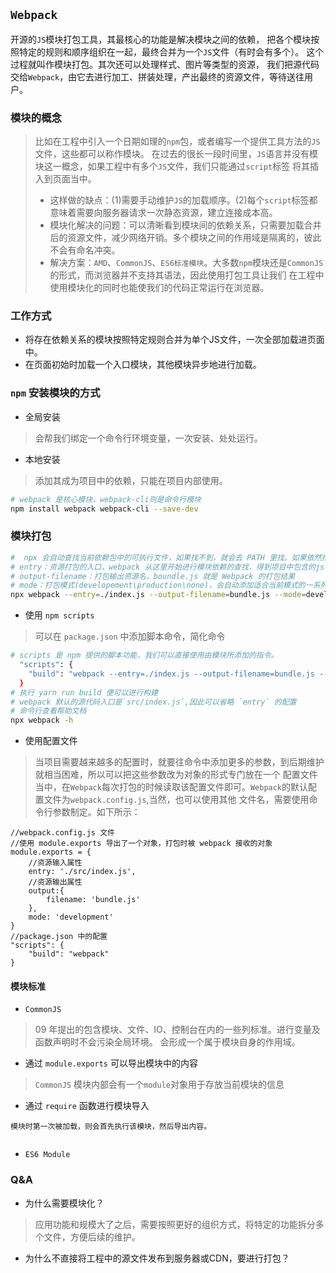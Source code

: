 ## `Webpack`
开源的`JS`模块打包工具，其最核心的功能是解决模块之间的依赖，
把各个模块按照特定的规则和顺序组织在一起，最终合并为一个`JS`文件（有时会有多个）。
这个过程就叫作模块打包。其次还可以处理样式、图片等类型的资源，
我们把源代码交给`Webpack`，由它去进行加工、拼装处理，产出最终的资源文件，等待送往用户。
### 模块的概念
> 比如在工程中引入一个日期如理的`npm`包，或者编写一个提供工具方法的`JS`文件，这些都可以称作模块。
在过去的很长一段时间里，`JS`语言并没有模块这一概念，如果工程中有多个`JS`文件，我们只能通过`script`标签
将其插入到页面当中。
> - 这样做的缺点：(1)需要手动维护`JS`的加载顺序。(2)每个`script`标签都意味着需要向服务器请求一次静态资源，建立连接成本高。
> - 模块化解决的问题：可以清晰看到模块间的依赖关系，只需要加载合并后的资源文件，减少网络开销。多个模块之间的作用域是隔离的，彼此不会有命名冲突。
> - 解决方案：`AMD`、`CommonJS`、`ES6标准模块`。大多数`npm`模块还是`CommonJS`的形式，而浏览器并不支持其语法，因此使用打包工具让我们
在工程中使用模块化的同时也能使我们的代码正常运行在浏览器。
### 工作方式
- 将存在依赖关系的模块按照特定规则合并为单个JS文件，一次全部加载进页面中。
- 在页面初始时加载一个入口模块，其他模块异步地进行加载。
### `npm` 安装模块的方式
- 全局安装
> 会帮我们绑定一个命令行环境变量，一次安装、处处运行。
- 本地安装
> 添加其成为项目中的依赖，只能在项目内部使用。
```bash
# webpack 是核心模块，webpack-cli则是命令行模块
npm install webpack webpack-cli --save-dev 
```
### 模块打包
```bash
#  npx 会自动查找当前依赖包中的可执行文件，如果找不到，就会去 PATH 里找。如果依然找不到，就会帮你安装
# entry：资源打包的入口，webpack 从这里开始进行模块依赖的查找，得到项目中包含的js模块，并通过它们来生成最终的产物。
# output-filename：打包输出资源名，boundle.js 就是 Webpack 的打包结果
# mode：打包模式(developement\production\none)，会自动添加适合当前模式的一系列配置
npx webpack --entry=./index.js --output-filename=bundle.js --mode=development
```
- 使用 `npm scripts`
> 可以在 `package.json` 中添加脚本命令，简化命令
```bash
# scripts 是 npm 提供的脚本功能，我们可以直接使用由模块所添加的指令。
  "scripts": {
    "build": "webpack --entry=./index.js --output-filename=bundle.js --mode=development"
  }
# 执行 yarn run build 便可以进行构建
# webpack 默认的源代码入口是`src/index.js`,因此可以省略 `entry` 的配置
# 命令行查看帮助文档
npx webpack -h
```
- 使用配置文件
> 当项目需要越来越多的配置时，就要往命令中添加更多的参数，到后期维护就相当困难，所以可以把这些参数改为对象的形式专门放在一个
配置文件当中，在`Webpack`每次打包的时候读取该配置文件即可。`Webpack`的默认配置文件为`webpack.config.js`,当然，也可以使用其他
文件名，需要使用命令行参数制定。如下所示：
```
//webpack.config.js 文件
//使用 module.exports 导出了一个对象，打包时被 webpack 接收的对象
module.exports = {
    //资源输入属性
    entry: './src/index.js',
    //资源输出属性
    output:{
        filename: 'bundle.js'
    },
    mode: 'development'
}
//package.json 中的配置
"scripts": {
    "build": "webpack"
}
```
#### 模块标准
- `CommonJS`
> 09 年提出的包含模块、文件、IO、控制台在内的一些列标准。进行变量及函数声明时不会污染全局环境。
会形成一个属于模块自身的作用域。
- 通过 `module.exports` 可以导出模块中的内容
> `CommonJS` 模块内部会有一个`module`对象用于存放当前模块的信息
- 通过 `require` 函数进行模块导入
```
模块时第一次被加载，则会首先执行该模块，然后导出内容。


```
- `ES6 Module`

### Q&A
- 为什么需要模块化？
> 应用功能和规模大了之后，需要按照更好的组织方式，将特定的功能拆分多个文件，方便后续的维护。

- 为什么不直接将工程中的源文件发布到服务器或CDN，要进行打包？